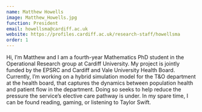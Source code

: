 ```yaml
---
name: Matthew Howells
image: Matthew_Howells.jpg
function: President
email: howellsma@cardiff.ac.uk
website: https://profiles.cardiff.ac.uk/research-staff/howellsma
order: 1
---
```


Hi, I’m Matthew and I am a fourth-year Mathematics PhD student in the Operational Research group at Cardiff University. My project is jointly funded by the EPSRC and Cardiff and Vale University Health Board. Currently, I’m working on a hybrid simulation model for the T&O department at the health board, that captures the dynamics between population health and patient flow in the department. Doing so seeks to help reduce the pressure the service’s elective care pathway is under. In my spare time, I can be found reading, gaming, or listening to Taylor Swift.
